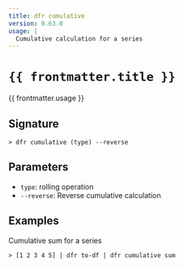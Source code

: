 ```yaml
---
title: dfr cumulative
version: 0.63.0
usage: |
  Cumulative calculation for a series
---
```


<script>
  import { usePageFrontmatter } from '@vuepress/client';
  export default { computed: { frontmatter() { return usePageFrontmatter().value; } } }
</script>

# <code>{{ frontmatter.title }}</code>

<div style='white-space: pre-wrap;'>{{ frontmatter.usage }}</div>

## Signature

```> dfr cumulative (type) --reverse```

## Parameters

 -  `type`: rolling operation
 -  `--reverse`: Reverse cumulative calculation

## Examples

Cumulative sum for a series
```shell
> [1 2 3 4 5] | dfr to-df | dfr cumulative sum
```

